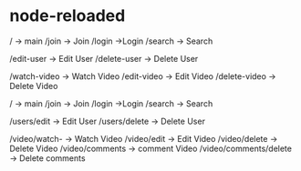 # node-reloaded

<!-- RestFull API 방식을 사용하지 않는 경우  -->

/ -> main
/join -> Join
/login ->Login
/search -> Search

/edit-user -> Edit User
/delete-user -> Delete User

/watch-video -> Watch Video
/edit-video -> Edit Video
/delete-video -> Delete Video

<!-- RestFull API 방식을 사용하는 경우 -->
<!-- 글로벌 라우터 -->

/ -> main
/join -> Join
/login ->Login
/search -> Search

<!-- users 로 시작하는 페이지 라우팅을 하기 위한 라우터 필요 -->

/users/edit -> Edit User
/users/delete -> Delete User

<!-- video 로 시작하는 페이지 라우팅을 하기 위한 라우터 필요 -->

/video/watch- -> Watch Video
/video/edit -> Edit Video
/video/delete -> Delete Video
/video/comments -> comment Video
/video/comments/delete -> Delete comments
